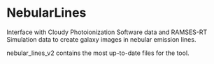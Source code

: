 # NebularLines
Interface with Cloudy Photoionization Software data and RAMSES-RT Simulation
data to create galaxy images in nebular emission lines.

nebular_lines_v2 contains the most up-to-date files for the tool.

